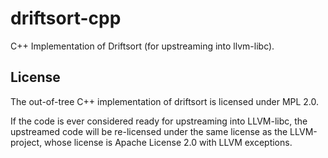 # driftsort-cpp
C++ Implementation of Driftsort (for upstreaming into llvm-libc).

## License

The out-of-tree C++ implementation of driftsort is licensed under MPL 2.0. 

If the code is ever considered ready for upstreaming into LLVM-libc, the upstreamed code will be re-licensed under the same license as the LLVM-project, whose license is Apache License 2.0 with LLVM exceptions.
